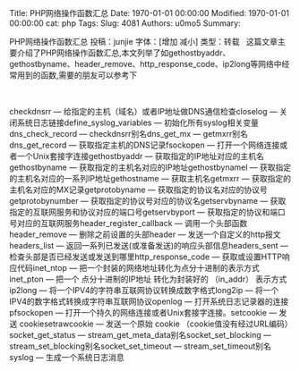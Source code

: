 Title: PHP网络操作函数汇总
Date: 1970-01-01 00:00:00
Modified: 1970-01-01 00:00:00
cat: php
Tags: 
Slug: 4081
Authors: u0mo5 
Summary: 

PHP网络操作函数汇总
投稿：junjie 字体：[增加 减小] 类型：转载
 
这篇文章主要介绍了PHP网络操作函数汇总,本文列举了如gethostbyaddr、gethostbyname、header_remove、http_response_code、ip2long等网络中经常用到的函数,需要的朋友可以参考下
 

 


checkdnsrr — 给指定的主机（域名）或者IP地址做DNS通信检查closelog — 关闭系统日志链接define_syslog_variables — 初始化所有syslog相关变量dns_check_record — checkdnsrr别名dns_get_mx — getmxrr别名dns_get_record — 获取指定主机的DNS记录fsockopen — 打开一个网络连接或者一个Unix套接字连接gethostbyaddr — 获取指定的IP地址对应的主机名gethostbyname — 获取指定的主机名对应的IP地址gethostbynamel — 获取指定的主机名对应的一系列IP地址gethostname — 获取主机名getmxrr — 获取指定的主机名对应的MX记录getprotobyname — 获取指定的协议名对应的协议号getprotobynumber — 获取指定的协议号对应的协议名getservbyname — 获取指定的互联网服务和协议对应的端口号getservbyport — 获取指定的协议和端口号对应的互联网服务header_register_callback — 调用一个头部函数header_remove — 删除之前设置的头部header — 发送一个自定义的http报文headers_list — 返回一系列已发送(或准备发送)的响应头部信息headers_sent — 检查头部是否已经发送或发送到哪里http_response_code — 获取或设置HTTP响应代码inet_ntop — 把一个封装的网络地址转化为点分十进制的表示方式inet_pton — 把一个 点分十进制的IP地址 转化为封装好的 （in_addr） 表示方式ip2long — 将一个IPV4的字符串互联网协议转换成数字格式long2ip — 将一个IPV4的数字格式转换成字符串互联网协议openlog — 打开系统日志记录器的连接pfsockopen — 打开一个持久的网络连接或者Unix套接字连接。setcookie — 发送 cookiesetrawcookie — 发送一个原始 cookie （cookie值没有经过URL编码）socket_get_status — stream_get_meta_data别名socket_set_blocking — stream_set_blocking别名socket_set_timeout — stream_set_timeout别名syslog — 生成一个系统日志消息


